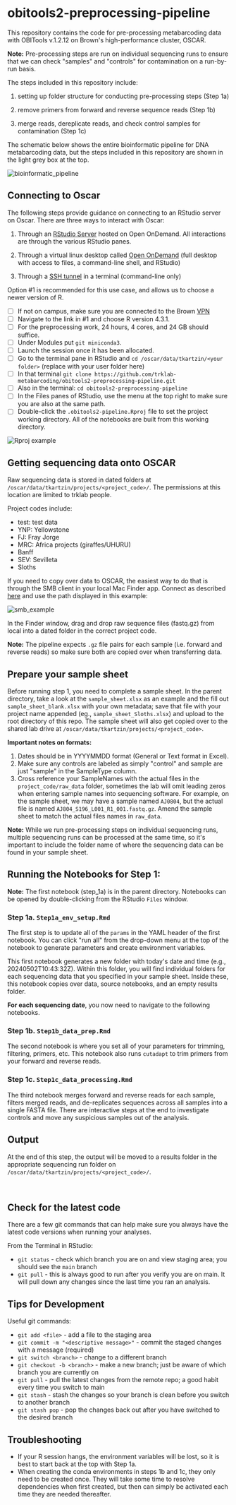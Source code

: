 # obitools2-preprocessing-pipeline

This repository contains the code for pre-processing metabarcoding data with OBITools v.1.2.12 on Brown's high-performance cluster, OSCAR. 

**Note:** Pre-processing steps are run on individual sequencing runs to ensure that we can check "samples" and "controls" for contamination on a run-by-run basis. 

The steps included in this repository include:

1. setting up folder structure for conducting pre-processing steps (Step 1a)

2. remove primers from forward and reverse sequence reads (Step 1b)

3. merge reads, dereplicate reads, and check control samples for contamination (Step 1c)

The schematic below shows the entire bioinformatic pipeline for DNA metabarcoding data, but the steps included in this repository are shown in the light grey box at the top. 

![bioinformatic_pipeline](images/bioinformatic_pipeline_overview2.png)


## Connecting to Oscar

The following steps provide guidance on connecting to an RStudio server on Oscar. There are three ways to interact with Oscar: 

1. Through an [RStudio Server](https://docs.ccv.brown.edu/oscar/connecting-to-oscar/open-ondemand/using-rstudio) hosted on Open OnDemand. All interactions are through the various RStudio panes.

2. Through a virtual linux desktop called [Open OnDemand](https://docs.ccv.brown.edu/oscar/connecting-to-oscar/open-ondemand) (full desktop with access to files, a command-line shell, and RStudio)

3. Through a [SSH tunnel](https://docs.ccv.brown.edu/oscar/getting-started) in a terminal (command-line only)

Option #1 is recommended for this use case, and allows us to choose a newer version of R.

- [ ]  If not on campus, make sure you are connected to the Brown [VPN](https://it.brown.edu/services/virtual-private-network-vpn)
- [ ]  Navigate to the link in #1 and choose R version 4.3.1.
- [ ]  For the preprocessing work, 24 hours, 4 cores, and 24 GB should suffice.
- [ ]  Under Modules put `git miniconda3`.
- [ ]  Launch the session once it has been allocated. 
- [ ]  Go to the terminal pane in RStudio and `cd /oscar/data/tkartzin/<your folder>` (replace <your folder> with your user folder here)
- [ ]  In that terminal `git clone https://github.com/trklab-metabarcoding/obitools2-preprocessing-pipeline.git`
- [ ]  Also in the terminal: `cd obitools2-preprocessing-pipeline`
- [ ]  In the Files panes of RStudio, use the menu at the top right to make sure you are also at the same path.
- [ ]  Double-click the `.obitools2-pipeline.Rproj` file to set the project working directory. All of the notebooks are built from this working directory.

![Rproj example](images/Rproj-example.png)


## Getting sequencing data onto OSCAR

Raw sequencing data is stored in dated folders at `/oscar/data/tkartzin/projects/<project_code>/`. The permissions at this location are limited to trklab people.

Project codes include: 
- test: test data 
- YNP: Yellowstone
- FJ: Fray Jorge
- MRC: Africa projects (giraffes/UHURU)
- Banff
- SEV: Sevilleta
- Sloths

If you need to copy over data to OSCAR, the easiest way to do that is through the SMB client in your local Mac Finder app. Connect as described [here](https://docs.ccv.brown.edu/oscar/connecting-to-oscar/cifs) and use the path displayed in this example:

![smb_example](images/smb_example.png)

In the Finder window, drag and drop raw sequence files (fastq.gz) from local into a dated folder in the correct project code.

**Note:** The pipeline expects `.gz` file pairs for each sample (i.e. forward and reverse reads) so make sure both are copied over when transferring data.  


## Prepare your sample sheet

Before running step 1, you need to complete a sample sheet. In the parent directory, take a look at the `sample_sheet.xlsx` as an example and the fill out `sample_sheet_blank.xlsx` with your own metadata; save that file with your project name appended (eg., `sample_sheet_Sloths.xlsx`) and upload to the root directory of this repo. The sample sheet will also get copied over to the shared lab drive at `/oscar/data/tkartzin/projects/<project_code>`.

**Important notes on formats:**
1. Dates should be in YYYYMMDD format (General or Text format in Excel).
2. Make sure any controls are labeled as simply "control" and sample are just "sample" in the SampleType column.
3. Cross reference your SampleNames with the actual files in the `project_code/raw_data` folder, sometimes the lab will omit leading zeros when entering sample names into sequencing software. For example, on the sample sheet, we may have a sample named `AJ0804`, but the actual file is named `AJ804_S196_L001_R1_001.fastq.gz`. Amend the sample sheet to match the actual files names in `raw_data`.

**Note:** While we run pre-processing steps on individual sequencing runs, multiple sequencing runs can be processed at the same time, so it's important to include the folder name of where the sequencing data can be found in your sample sheet. 

## Running the Notebooks for Step 1:

**Note:** The first notebook (step_1a) is in the parent directory. Notebooks can be opened by double-clicking from the RStudio `Files` window.

### Step 1a. `Step1a_env_setup.Rmd`
The first step is to update all of the `params` in the YAML header of the first notebook. You can click "run all" from the drop-down menu at the top of the notebook to generate parameters and create environment variables.

This first notebook generates a new folder with today's date and time (e.g., 20240502T10:43:32Z). Within this folder, you will find individual folders for each sequencing data that you specified in your sample sheet. Inside these, this notebook copies over data, source notebooks, and an empty results folder.

__For each sequencing date__, you now need to navigate to the following notebooks. 

### Step 1b. `Step1b_data_prep.Rmd`
The second notebook is where you set all of your parameters for trimming, filtering, primers, etc. This notebook also runs `cutadapt` to trim primers from your forward and reverse reads. 

### Step 1c. `Step1c_data_processing.Rmd`
The third notebook merges forward and reverse reads for each sample, filters merged reads, and de-replicates sequences across all samples into a single FASTA file. There are interactive steps at the end to investigate controls and move any suspicious samples out of the analysis.

## Output
At the end of this step, the output will be moved to a results folder in the appropriate sequencing run folder on `/oscar/data/tkartzin/projects/<project_code>/`.

<br> 

## Check for the latest code

There are a few git commands that can help make sure you always have the latest code versions when running your analyses.

From the Terminal in RStudio:
* `git status` - check which branch you are on and view staging area; you should see the `main` branch 
* `git pull` - this is always good to run after you verify you are on main. It will pull down any changes since the last time you ran an analysis.

## Tips for Development

Useful git commands:

* `git add <file>` - add a file to the staging area
* `git commit -m "<descriptive message>"` - commit the staged changes with a message (required)
* `git switch <branch>` - change to a different branch
* `git checkout -b <branch>` - make a new branch; just be aware of which branch you are currently on
* `git pull` - pull the latest changes from the remote repo; a good habit every time you switch to main
* `git stash` - stash the changes so your branch is clean before you switch to another branch
* `git stash pop` - pop the changes back out after you have switched to the desired branch

## Troubleshooting

* If your R session hangs, the environment variables will be lost, so it is best to start back at the top with Step 1a.
* When creating the conda environments in steps 1b and 1c, they only need to be created once. They will take some time to resolve dependencies when first created, but then can simply be activated each time they are needed thereafter.
